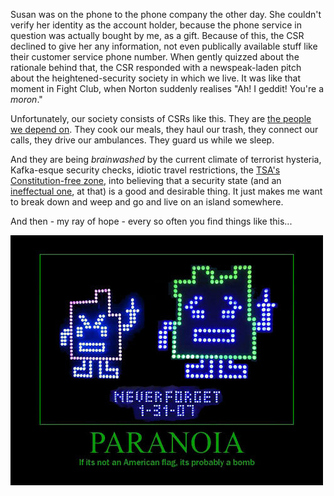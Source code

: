 <!--
.. title: Brilliant and Tragic
.. slug: brilliant-and-tragic
.. date: 2008-02-01 11:48:39-06:00
.. tags: IMHO,Journal
.. category: IMHO
.. link: 
.. description: 
.. type: text
-->


Susan was on the phone to the phone company the other day. She couldn't
verify her identity as the account holder, because the phone service in
question was actually bought by me, as a gift. Because of this, the CSR
declined to give her any information, not even publically available
stuff like their customer service phone number. When gently quizzed
about the rationale behind that, the CSR responded with a newspeak-laden
pitch about the heightened-security society in which we live. It was
like that moment in Fight Club, when Norton suddenly realises "Ah! I
geddit! You're a *moron*."

Unfortunately, our society consists of CSRs like this. They are [the
people we depend on](http://www.imdb.com/title/tt0137523/quotes). They
cook our meals, they haul our trash, they connect our calls, they drive
our ambulances. They guard us while we sleep.

And they are being *brainwashed* by the current climate of terrorist
hysteria, Kafka-esque security checks, idiotic travel restrictions, the
[TSA's Constitution-free
zone](http://arstechnica.com/news.ars/post/20080131-tsa-blog-smackdown-explain-to-me-about-bomb-juice.html),
into believing that a security state (and an [ineffectual
one](http://www.schneier.com/blog/archives/2008/01/tsa_misses_the.html),
at that) is a good and desirable thing. It just makes me want to break
down and weep and go and live on an island somewhere.

And then - my ray of hope - every so often you find things like this...

![Paranoia](/files/2008/02/paranoia.jpg)
